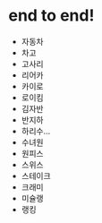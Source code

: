 # end to end!


- 자동차
- 차고
- 고사리
- 리어카
- 카이로
- 로이킴
- 김자반
- 반지하
- 하리수...
- 수녀원
- 원피스
- 스위스
- 스테이크
- 크래미
- 미슐랭
- 랭킹
